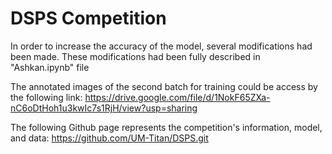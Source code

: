 # DSPS Competition

In order to increase the accuracy of the model, several modifications had been made. These modifications had been fully described in "Ashkan.ipynb" file



The annotated images of the second batch for training could be access by the following link:
https://drive.google.com/file/d/1NokF65ZXa-nC6oDtHoh1u3kwIc7s1RjH/view?usp=sharing

The following Github page represents the competition's information, model, and data: 
https://github.com/UM-Titan/DSPS.git
